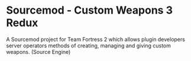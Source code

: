 # Sourcemod - Custom Weapons 3 Redux
A Sourcemod project for Team Fortress 2 which allows plugin developers server operators methods of creating, managing and giving custom weapons. (Source Engine)